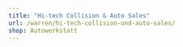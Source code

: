 ```yaml
---
title: "Hi-tech Collision & Auto Sales"
url: /warren/hi-tech-collision-und-auto-sales/
shop: Autowerkstatt
---
```

